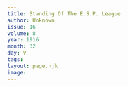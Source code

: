 ```yaml
---
title: Standing Of The E.S.P. League
author: Unknown
issue: 16
volume: 8
year: 1916
month: 32
day: V
tags:
layout: page.njk
image:
---
```



